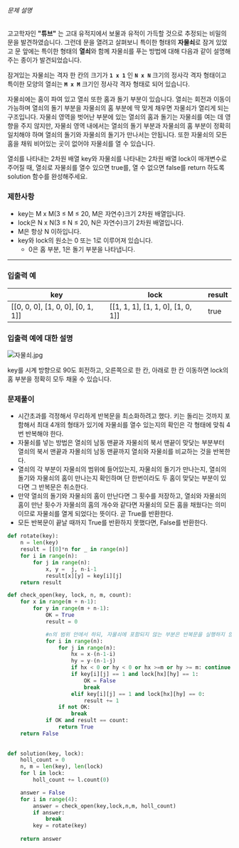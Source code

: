 ###### 문제 설명

고고학자인 **"튜브"** 는 고대 유적지에서 보물과 유적이 가득할 것으로 추정되는 비밀의 문을 발견하였습니다. 그런데 문을 열려고 살펴보니 특이한 형태의 **자물쇠**로 잠겨 있었고 문 앞에는 특이한 형태의 **열쇠**와 함께 자물쇠를 푸는 방법에 대해 다음과 같이 설명해 주는 종이가 발견되었습니다.

잠겨있는 자물쇠는 격자 한 칸의 크기가 **`1 x 1`** 인 **`N x N`** 크기의 정사각 격자 형태이고 특이한 모양의 열쇠는 **`M x M`** 크기인 정사각 격자 형태로 되어 있습니다.

자물쇠에는 홈이 파여 있고 열쇠 또한 홈과 돌기 부분이 있습니다. 열쇠는 회전과 이동이 가능하며 열쇠의 돌기 부분을 자물쇠의 홈 부분에 딱 맞게 채우면 자물쇠가 열리게 되는 구조입니다. 자물쇠 영역을 벗어난 부분에 있는 열쇠의 홈과 돌기는 자물쇠를 여는 데 영향을 주지 않지만, 자물쇠 영역 내에서는 열쇠의 돌기 부분과 자물쇠의 홈 부분이 정확히 일치해야 하며 열쇠의 돌기와 자물쇠의 돌기가 만나서는 안됩니다. 또한 자물쇠의 모든 홈을 채워 비어있는 곳이 없어야 자물쇠를 열 수 있습니다.

열쇠를 나타내는 2차원 배열 key와 자물쇠를 나타내는 2차원 배열 lock이 매개변수로 주어질 때, 열쇠로 자물쇠를 열수 있으면 true를, 열 수 없으면 false를 return 하도록 solution 함수를 완성해주세요.

### 제한사항

- key는 M x M(3 ≤ M ≤ 20, M은 자연수)크기 2차원 배열입니다.
- lock은 N x N(3 ≤ N ≤ 20, N은 자연수)크기 2차원 배열입니다.
- M은 항상 N 이하입니다.
- key와 lock의 원소는 0 또는 1로 이루어져 있습니다.
  - 0은 홈 부분, 1은 돌기 부분을 나타냅니다.

------

### 입출력 예

| key                               | lock                              | result |
| --------------------------------- | --------------------------------- | ------ |
| [[0, 0, 0], [1, 0, 0], [0, 1, 1]] | [[1, 1, 1], [1, 1, 0], [1, 0, 1]] | true   |

### 입출력 예에 대한 설명

![자물쇠.jpg](https://grepp-programmers.s3.amazonaws.com/files/production/469703690b/79f2f473-5d13-47b9-96e0-a10e17b7d49a.jpg)

key를 시계 방향으로 90도 회전하고, 오른쪽으로 한 칸, 아래로 한 칸 이동하면 lock의 홈 부분을 정확히 모두 채울 수 있습니다.

### 문제풀이

- 시간초과를 걱정해서 무리하게 반복문을 최소화하려고 했다. 키는 돌리는 것까지 포함해서 최대 4개의 형태가 있기에 자물쇠를 열수 있는지의 확인은 각 형태에 맞춰 4번 반복해야 한다.
- 자물쇠를 넣는 방법은 열쇠의 남동 맨끝과 자물쇠의 북서 맨끝이 맞닺는 부분부터 열쇠의 북서 맨끝과 자몰쇠의 남동 맨끝까지 열쇠와 자물쇠를 비교하는 것을 반복한다.
- 열쇠의 각 부분이 자물쇠의 범위에 들어있는지, 자물쇠의 돌기가 만나는지, 열쇠의 돌기와 자물쇠의 홈이 만나는지 확인하며 단 한번이라도 두 홈이 맞닺는 부분이 있다면 그 반복문은 취소한다.
- 만약 열쇠의 돌기와 자물쇠의 홈이 만난다면 그 횟수를 저장하고, 열쇠와 자물쇠의 홈이 만난 횟수가 자물쇠의 홈의 개수와 같다면 자물쇠의 모든 홈을 채웠다는 의미이므로 자물쇠를 열게 되었다는 뜻이다. 곧 True를 반환한다.
- 모든 반복문이 끝날 때까지 True를 반환하지 못했다면, False를 반환한다.

```python
def rotate(key):
    n = len(key)
    result = [[0]*n for _ in range(n)]
    for i in range(n):
        for j in range(n):
            x, y =  j, n-i-1
            result[x][y] = key[i][j]
    return result

def check_open(key, lock, n, m, count):
    for x in range(m + n-1):
        for y in range(m + n-1):
            OK = True
            result = 0

            #n의 범위 안에서 하되, 자물쇠에 포함되지 않는 부분은 반복문을 실행하지 않는다.
            for i in range(n):
                for j in range(n):
                    hx = x-(n-1-i)
                    hy = y-(n-1-j)
                    if hx < 0 or hy < 0 or hx >=m or hy >= m: continue
                    if key[i][j] == 1 and lock[hx][hy] == 1:
                        OK = False
                        break
                    elif key[i][j] == 1 and lock[hx][hy] == 0:
                        result += 1
                if not OK:
                    break
            if OK and result == count:
                return True
    return False
    
    
def solution(key, lock):
    holl_count = 0
    n, m = len(key), len(lock)
    for l in lock:
        holl_count += l.count(0)

    answer = False
    for i in range(4):
        answer = check_open(key,lock,n,m, holl_count)
        if answer:
            break
        key = rotate(key)
    
    return answer
```
